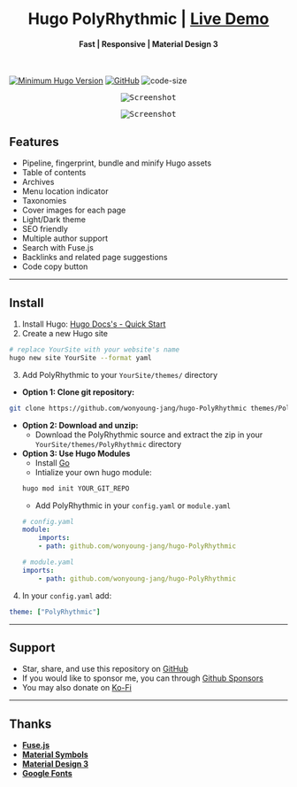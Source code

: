 <h1 align=center>Hugo PolyRhythmic | <a href="https://wonyoungjang.org/hugo-PolyRhythmic-demo/" rel="nofollow">Live Demo</a></h1>

<h4 align=center>Fast | Responsive | Material Design 3</h4>
<br>

<!-- **See documentation** here: [**Wiki**](https://github.com/wonyoung-jang/hugo-PolyRhythmic/wiki) -->

<!-- **See exampleSite** source here: [**exampleSite**](https://github.com/wonyoung-jang/hugo-PolyRhythmic-demo) -->

[![Minimum Hugo Version](https://img.shields.io/static/v1?label=min-hugo-version&message=v0.132.2&color=blue&logo=hugo)](https://github.com/gohugoio/hugo/releases/tag/v0.132.2)
[![GitHub](https://img.shields.io/github/license/wonyoung-jang/hugo-PolyRhythmic)](https://github.com/wonyoung-jang/hugo-PolyRhythmic/blob/main/LICENSE)
![code-size](https://img.shields.io/github/languages/code-size/wonyoung-jang/hugo-PolyRhythmic)

<p align="center">
  <kbd>
    <img 
      src="https://raw.githubusercontent.com/wonyoung-jang/hugo-PolyRhythmic/main/images/tn.png" 
      alt="Screenshot" 
      title="Screenshot"/>
  </kbd>
</p>

<p align="center">
  <kbd>
    <img 
      src="https://raw.githubusercontent.com/wonyoung-jang/hugo-PolyRhythmic/main/images/screenshot.png" 
      alt="Screenshot" 
      title="Screenshot"/>
  </kbd>
</p>

## Features

-   Pipeline, fingerprint, bundle and minify Hugo assets
-   Table of contents
-   Archives
-   Menu location indicator
-   Taxonomies
-   Cover images for each page
-   Light/Dark theme
-   SEO friendly
-   Multiple author support
-   Search with Fuse.js
-   Backlinks and related page suggestions
-   Code copy button

---

## Install

1. Install Hugo: [Hugo Docs's - Quick Start](https://gohugo.io/getting-started/quick-start/)
2. Create a new Hugo site
```bash
# replace YourSite with your website's name
hugo new site YourSite --format yaml
```
3. Add PolyRhythmic to your `YourSite/themes/` directory
- **Option 1: Clone git repository:**
```bash
git clone https://github.com/wonyoung-jang/hugo-PolyRhythmic themes/PolyRhythmic --depth=1
```
- **Option 2: Download and unzip:**
    - Download the PolyRhythmic source and extract the zip in your `YourSite/themes/PolyRhythmic` directory
- **Option 3: Use Hugo Modules**
    - Install [Go](https://go.dev/doc/install)
    - Intialize your own hugo module:
    ```bash
    hugo mod init YOUR_GIT_REPO
    ```
    - Add PolyRhythmic in your `config.yaml` or `module.yaml`
    ```yaml
    # config.yaml
    module:
        imports:
        - path: github.com/wonyoung-jang/hugo-PolyRhythmic
    
    # module.yaml
    imports:
        - path: github.com/wonyoung-jang/hugo-PolyRhythmic
    ```
4. In your `config.yaml` add:
```yaml
theme: ["PolyRhythmic"]
```

---

## Support

-   Star, share, and use this repository on [GitHub](https://github.com/wonyoung-jang/hugo-PolyRhythmic)
-   If you would like to sponsor me, you can through [Github Sponsors](https://github.com/sponsors/wonyoung-jang)
-   You may also donate on [Ko-Fi](https://ko-fi.com/wonyoung_jang)

---

## Thanks

-   [**Fuse.js**](https://github.com/krisk/fuse)
-   [**Material Symbols**](https://github.com/google/material-design-icons)
-   [**Material Design 3**](https://m3.material.io/)
-   [**Google Fonts**](https://fonts.google.com/)
